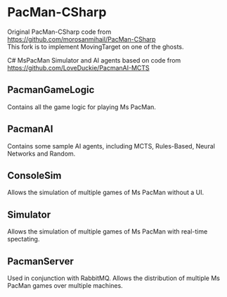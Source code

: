 # PacMan-CSharp
Original PacMan-CSharp code from https://github.com/morosanmihail/PacMan-CSharp  
This fork is to implement MovingTarget on one of the ghosts.

C# MsPacMan Simulator and AI agents based on code from https://github.com/LoveDuckie/PacmanAI-MCTS 

## PacmanGameLogic
Contains all the game logic for playing Ms PacMan.

## PacmanAI
Contains some sample AI agents, including MCTS, Rules-Based, Neural Networks and Random.

## ConsoleSim
Allows the simulation of multiple games of Ms PacMan without a UI.

## Simulator
Allows the simulation of multiple games of Ms PacMan with real-time spectating.

## PacmanServer
Used in conjunction with RabbitMQ. Allows the distribution of multiple Ms PacMan games over multiple machines.

